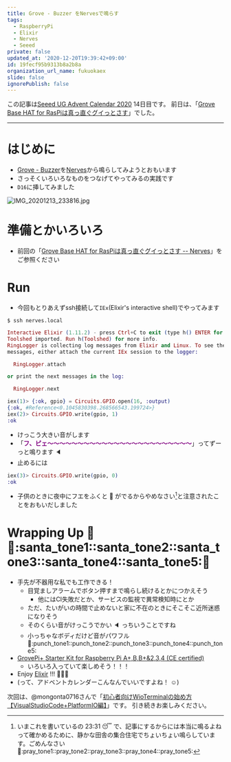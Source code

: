 ```yaml
---
title: Grove - Buzzer をNervesで鳴らす
tags:
  - RaspberryPi
  - Elixir
  - Nerves
  - Seeed
private: false
updated_at: '2020-12-20T19:39:42+09:00'
id: 19fecf95b9313b8a2b8a
organization_url_name: fukuokaex
slide: false
ignorePublish: false
---
```

この記事は[Seeed UG Advent Calendar 2020](https://qiita.com/advent-calendar/2020/seeed_ug) 14日目です。
前日は、「[Grove Base HAT for RasPiは真っ直ぐグイっとさす](https://qiita.com/torifukukaiou/items/81f2a75bee0f919224ad)」でした。

---

# はじめに
- [Grove - Buzzer](https://www.seeedstudio.com/Grove-Buzzer.html)を[Nerves](https://www.nerves-project.org/)から鳴らしてみようとおもいます
- さっそくいろいろなものをつなげてやってみるの実践です
- `D16`に挿してみました

![IMG_20201213_233816.jpg](https://qiita-image-store.s3.ap-northeast-1.amazonaws.com/0/131808/57011d77-7e12-119b-c636-e4d41d23bdd9.jpeg)


# 準備とかいろいろ
- 前回の「[Grove Base HAT for RasPiは真っ直ぐグイっとさす -- Nerves](https://qiita.com/torifukukaiou/items/81f2a75bee0f919224ad#nerves)」をご参照ください

# Run
- 今回もとりあえずssh接続して`IEx`(Elixir's interactive shell)でやってみます

```
$ ssh nerves.local 
```

```elixir
Interactive Elixir (1.11.2) - press Ctrl+C to exit (type h() ENTER for help)
Toolshed imported. Run h(Toolshed) for more info.
RingLogger is collecting log messages from Elixir and Linux. To see the
messages, either attach the current IEx session to the logger:

  RingLogger.attach

or print the next messages in the log:

  RingLogger.next

iex(1)> {:ok, gpio} = Circuits.GPIO.open(16, :output)
{:ok, #Reference<0.1045830398.268566543.199724>}
iex(2)> Circuits.GPIO.write(gpio, 1)
:ok
```

- けっこう大きい音がします
- 「**<font color="purple">フ、ピェ〜〜〜〜〜〜〜〜〜〜〜〜〜〜〜〜〜〜〜〜〜〜〜〜</font>**」ってずーっと鳴ります :speaker: 
- 止めるには

```elixir
iex(3)> Circuits.GPIO.write(gpio, 0)
:ok
```

- 子供のときに夜中にフエをふくと :snake: がでるからやめなさい[^1]と注意されたことをおもいだしました

[^1]: いまこれを書いているの 23:31 :sleeping: で、記事にするからには本当に鳴るよねって確かめるために、静かな田舎の集合住宅でちょいちょい鳴らしています。ごめんなさい :pray::pray_tone1::pray_tone2::pray_tone3::pray_tone4::pray_tone5: 

# Wrapping Up :christmas_tree::santa::santa_tone1::santa_tone2::santa_tone3::santa_tone4::santa_tone5::christmas_tree: 
- 手先が不器用な私でも工作できる！
    - 目覚ましアラームでボタン押すまで鳴らし続けるとかにつかえそう
        - 他にはCI失敗だとか、サービスの監視で異常検知時にとか
    - ただ、たいがいの時間で止めないと家に不在のときにそこそこ近所迷惑になりそう
    - そのくらい音がけっこうでかい :speaker: っちいうことですね
    - 小っちゃなボディだけど音がパワフル :punch::punch_tone1::punch_tone2::punch_tone3::punch_tone4::punch_tone5:
- [GrovePi+ Starter Kit for Raspberry Pi A+,B,B+&2,3,4 (CE certified)](https://www.seeedstudio.com/GrovePi-Starter-Kit-for-Raspberry-Pi-A-B-B-2-3-CE-certified.html)
    - いろいろ入っていて楽しめそう！！！
- Enjoy [Elixir](https://elixir-lang.org/) !!! :rocket::rocket::rocket: 
- (って、アドベントカレンダーこんなんでいいですよね！ :relaxed:)


次回は、@mongonta0716さんで「[初心者向けWioTerminalの始め方【VisualStudioCode+PlatformIO編】](https://raspberrypi.mongonta.com/howto-start-wioterminal-with-vscode/)」です。
引き続きお楽しみください。
